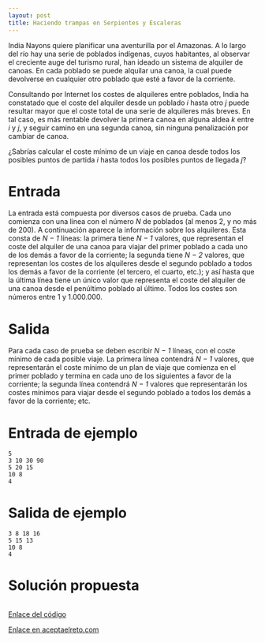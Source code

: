 ```yaml
---
layout: post
title: Haciendo trampas en Serpientes y Escaleras
---
```


India Nayons quiere planificar una aventurilla por el Amazonas. A lo largo del río hay una serie de poblados indígenas, cuyos habitantes, al observar el creciente auge del turismo rural, han ideado un sistema de alquiler de canoas. En cada poblado se puede alquilar una canoa, la cual puede devolverse en cualquier otro poblado que esté a favor de la corriente.

Consultando por Internet los costes de alquileres entre poblados, India ha constatado que el coste del alquiler desde un poblado _i_ hasta otro _j_ puede resultar mayor que el coste total de una serie de alquileres más breves. En tal caso, es más rentable devolver la primera canoa en alguna aldea _k_ entre _i_ y _j_, y seguir camino en una segunda canoa, sin ninguna penalización por cambiar de canoa.

¿Sabrías calcular el coste mínimo de un viaje en canoa desde todos los posibles puntos de partida _i_ hasta todos los posibles puntos de llegada _j_?

# Entrada

La entrada está compuesta por diversos casos de prueba. Cada uno comienza con una línea con el número _N_ de poblados (al menos 2, y no más de 200). A continuación aparece la información sobre los alquileres. Esta consta de _N − 1_ líneas: la primera tiene _N − 1_ valores, que representan el coste del alquiler de una canoa para viajar del primer poblado a cada uno de los demás a favor de la corriente; la segunda tiene _N − 2_ valores, que representan los costes de los alquileres desde el segundo poblado a todos los demás a favor de la corriente (el tercero, el cuarto, etc.); y así hasta que la última línea tiene un único valor que representa el coste del alquiler de una canoa desde el penúltimo poblado al último. Todos los costes son números entre 1 y 1.000.000.

# Salida

Para cada caso de prueba se deben escribir _N − 1_ líneas, con el coste mínimo de cada posible viaje. La primera línea contendrá _N − 1_ valores, que representarán el coste mínimo de un plan de viaje que comienza en el primer poblado y termina en cada uno de los siguientes a favor de la corriente; la segunda línea contendrá _N − 1_ valores que representarán los costes mínimos para viajar desde el segundo poblado a todos los demás a favor de la corriente; etc.

# Entrada de ejemplo

```
5
3 10 30 90
5 20 15
10 8
4
```

# Salida de ejemplo

```
3 8 18 16
5 15 13
10 8
4
```
# Solución propuesta

``` python

```

[Enlace del código](https://github.com/israelem/aceptaelreto/blob/master/codes/2018-07-19-amazonas.py)

[Enlace en aceptaelreto.com](https://www.aceptaelreto.com/problem/statement.php?id=281)
